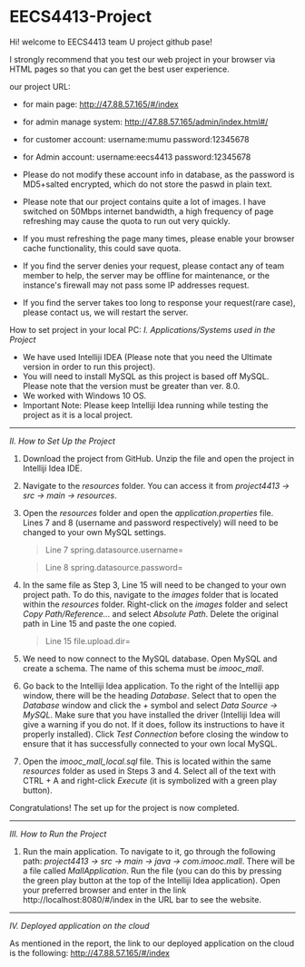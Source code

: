 # EECS4413-Project

Hi! welcome to EECS4413 team U project github pase! 

I strongly recommend that you test our web project in your browser via HTML pages so that you can get the best user experience.


our project URL: 
- for main page:
http://47.88.57.165/#/index

- for admin manage system:
http://47.88.57.165/admin/index.html#/

- for customer account:
username:mumu	password:12345678

- for Admin account:
username:eecs4413	password:12345678



- Please do not modify these account info in database, as the password is MD5+salted encrypted, which do not store the paswd in plain text.

- Please note that our project contains quite a lot of images. I have switched on 50Mbps internet bandwidth, 
 a high frequency of page refreshing may cause the quota to run out very quickly.

- If you must refreshing the page many times, please enable your browser cache functionality, this could save quota.

- If you find the server denies your request, please contact any of team member to help, the server may be offline for maintenance, 
or the instance's firewall may not pass some IP addresses request.

- If you find the server takes too long to response your request(rare case), please contact us, we will restart the server.



























How to set project in your local PC:
_I. Applications/Systems used in the Project_

- We have used Intelliji IDEA (Please note that you need the Ultimate version in order to run this project).
- You will need to install MySQL as this project is based off MySQL. Please note that the version must be greater than ver. 8.0. 
- We worked with Windows 10 OS. 
- Important Note: Please keep Intelliji Idea running while testing the project as it is a local project.

---

_II. How to Set Up the Project_

1. Download the project from GitHub. Unzip the file and open the project in Intelliji Idea IDE.
2. Navigate to the _resources_ folder. You can access it from _project4413 -> src -> main -> resources_.
3. Open the _resources_ folder and open the _application.properties_ file. Lines 7 and 8 (username and password respectively) will need to be changed to your own MySQL settings.

      > Line 7 spring.datasource.username=
      
      > Line 8 spring.datasource.password=
      
4. In the same file as Step 3, Line 15 will need to be changed to your own project path. To do this, navigate to the _images_ folder that is located within the _resources_ folder. Right-click on the _images_ folder and select _Copy Path/Reference..._ and select _Absolute Path_. Delete the original path in Line 15 and paste the one copied. 

      > Line 15 file.upload.dir=

5. We need to now connect to the MySQL database. Open MySQL and create a schema. The name of this schema must be _imooc_mall_. 
6. Go back to the Intelliji Idea application. To the right of the Intelliji app window, there will be the heading _Database_. Select that to open the _Database_ window and click the _+_ symbol and select _Data Source -> MySQL_. Make sure that you have installed the driver (Intelliji Idea will give a warning if you do not. If it does, follow its instructions to have it properly installed). Click _Test Connection_ before closing the window to ensure that it has successfully connected to your own local MySQL.
7. Open the _imooc_mall_local.sql_ file. This is located within the same _resources_ folder as used in Steps 3 and 4. Select all of the text with CTRL + A and right-click _Execute_ (it is symbolized with a green play button). 

Congratulations! The set up for the project is now completed.

---

_III. How to Run the Project_

1. Run the main application. To navigate to it, go through the following path: _project4413 -> src -> main -> java -> com.imooc.mall_. There will be a file called _MallApplication_. Run the file (you can do this by pressing the green play button at the top of the Intelliji Idea application). Open your preferred browser and enter in the link http://localhost:8080/#/index in the URL bar to see the website.

---

_IV. Deployed application on the cloud_

As mentioned in the report, the link to our deployed application on the cloud is the following: http://47.88.57.165/#/index
